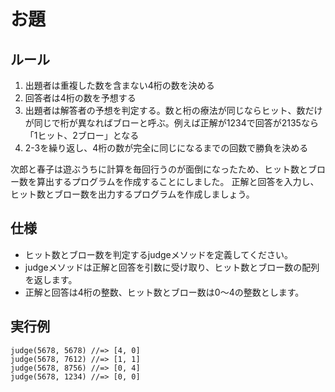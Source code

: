 # お題

## ルール

1. 出題者は重複した数を含まない4桁の数を決める
2. 回答者は4桁の数を予想する
3. 出題者は解答者の予想を判定する。数と桁の療法が同じならヒット、数だけが同じで桁が異なればブローと呼ぶ。例えば正解が1234で回答が2135なら「1ヒット、2ブロー」となる
4. 2-3を繰り返し、4桁の数が完全に同じになるまでの回数で勝負を決める

次郎と春子は遊ぶうちに計算を毎回行うのが面倒になったため、ヒット数とブロー数を算出するプログラムを作成することにしました。
正解と回答を入力し、ヒット数とブロー数を出力するプログラムを作成しましょう。

## 仕様

* ヒット数とブロー数を判定するjudgeメソッドを定義してください。
* judgeメソッドは正解と回答を引数に受け取り、ヒット数とブロー数の配列を返します。
* 正解と回答は4桁の整数、ヒット数とブロー数は0〜4の整数とします。

## 実行例

```
judge(5678, 5678) //=> [4, 0]
judge(5678, 7612) //=> [1, 1]
judge(5678, 8756) //=> [0, 4]
judge(5678, 1234) //=> [0, 0]
```
